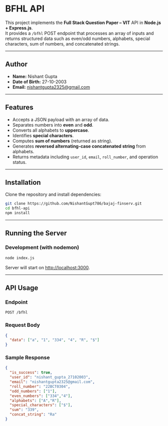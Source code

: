 # BFHL API

This project implements the **Full Stack Question Paper – VIT** API in **Node.js + Express.js**.  
It provides a `/bfhl` POST endpoint that processes an array of inputs and returns structured data such as even/odd numbers, alphabets, special characters, sum of numbers, and concatenated strings.

---

## Author
- **Name:** Nishant Gupta  
- **Date of Birth:** 27-10-2003  
- **Email:** nishantgupta2325@gmail.com  

---

## Features
- Accepts a JSON payload with an array of data.
- Separates numbers into **even** and **odd**.
- Converts all alphabets to **uppercase**.
- Identifies **special characters**.
- Computes **sum of numbers** (returned as string).
- Generates **reversed alternating-case concatenated string** from alphabets.
- Returns metadata including `user_id`, `email`, `roll_number`, and operation status.

---

## Installation

Clone the repository and install dependencies:

```bash
git clone https://github.com/NishantGupt786/bajaj-finserv.git
cd bfhl-api
npm install
````

---

## Running the Server

### Development (with nodemon)

```bash
node index.js
```


Server will start on [http://localhost:3000](http://localhost:3000).

---

## API Usage

### Endpoint

`POST /bfhl`

### Request Body

```json
{
  "data": ["a", "1", "334", "4", "R", "$"]
}
```

### Sample Response

```json
{
  "is_success": true,
  "user_id": "nishant_gupta_27102003",
  "email": "nishantgupta2325@gmail.com",
  "roll_number": "22BCT0304",
  "odd_numbers": ["1"],
  "even_numbers": ["334","4"],
  "alphabets": ["A","R"],
  "special_characters": ["$"],
  "sum": "339",
  "concat_string": "Ra"
}